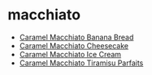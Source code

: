 # macchiato

 * [Caramel Macchiato Banana Bread](../../index/c/caramel-macchiato-banana-bread.json)
 * [Caramel Macchiato Cheesecake](../../index/c/caramel-macchiato-cheesecake.json)
 * [Caramel Macchiato Ice Cream](../../index/c/caramel-macchiato-ice-cream.json)
 * [Caramel Macchiato Tiramisu Parfaits](../../index/c/caramel-macchiato-tiramisu-parfaits.json)
